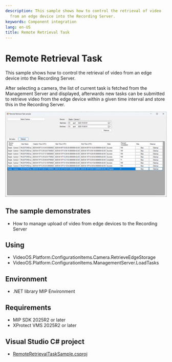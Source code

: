 ```yaml
---
description: This sample shows how to control the retrieval of video
  from an edge device into the Recording Server.
keywords: Component integration
lang: en-US
title: Remote Retrieval Task
---
```


# Remote Retrieval Task

This sample shows how to control the retrieval of video from an edge
device into the Recording Server.

After selecting a camera, the list of current task is fetched from the
Management Server and displayed, afterwards new tasks can be submitted
to retrieve video from the edge device within a given time interval and
store this in the Recording Server.

![](RemoteRetrievalTask.png)

## The sample demonstrates

- How to manage upload of video from edge devices to the Recording Server

## Using

- VideoOS.Platform.ConfigurationItems.Camera.RetrieveEdgeStorage
- VideoOS.Platform.ConfigurationItems.ManagementServer.LoadTasks	

## Environment

- .NET library MIP Environment

## Requirements

- MIP SDK 2025R2 or later
- XProtect VMS 2025R2 or later

## Visual Studio C\# project

- [RemoteRetrievalTaskSample.csproj](javascript:clone('https://github.com/milestonesys/mipsdk-samples-component','src/ComponentSamples.sln');)
